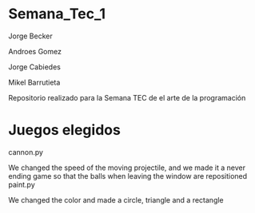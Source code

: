 # Semana_Tec_1

Jorge Becker

Androes Gomez

Jorge Cabiedes

Mikel Barrutieta


Repositorio realizado para la Semana TEC de el arte de la programación
# Juegos elegidos 
cannon.py 

We changed the speed of the moving projectile, and we made it a never ending game so that the balls when leaving the window are repositioned
paint.py 

We changed the color and made a circle, triangle and a rectangle
